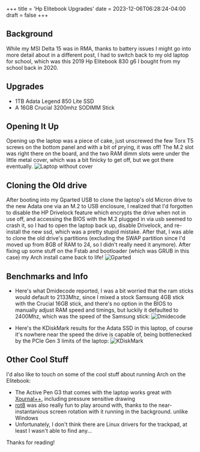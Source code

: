 +++
title = 'Hp Elitebook Upgrades'
date = 2023-12-06T06:28:24-04:00
draft = false
+++
## Background
While my MSI Delta 15 was in RMA, thanks to battery issues I might go into more detail about in a different post, I had to switch back to my old laptop for school, which was this 2019 Hp Elitebook 830 g6 I bought from my school back in 2020.

## Upgrades
- 1TB Adata Legend 850 Lite SSD
- A 16GB Crucial 3200mhz SODIMM Stick

## Opening It Up
Opening up the laptop was a piece of cake, just unscrewed the few Torx T5 screws on the bottom panel and with a bit of prying, it was off! The M.2 slot was right there on the board, and the two RAM dimm slots were under the little metal cover, which was a bit finicky to get off, but we got there eventually.
![Laptop without cover](/img/laptop/hplaptop1.jpg)

## Cloning the Old drive
After booting into my Gparted USB to clone the laptop's old Micron drive to the new Adata one via an M.2 to USB enclosure, I realized that I'd forgotten to disable the HP Drivelock feature which encrypts the drive when not in use off, and accessing the BIOS with the M.2 plugged in via usb seemed to crash it, so I had to open the laptop back up, disable Drivelock, and re-install the new ssd, which was a pretty stupid mistake. After that, I was able to clone the old drive's partitions (excluding the SWAP partition since I'd moved up from 8GB of RAM to 24, so I didn't really need it anymore). After fixing up some stuff on the Fstab and bootloader (which was GRUB in this case) my Arch install came back to life!
![Gparted](/img/laptop/hpgparted.jpg)

## Benchmarks and Info
- Here's what Dmidecode reported, I was a bit worried that the ram sticks would default to 2133Mhz, since I mixed a stock Samsung 4GB stick with the Crucial 16GB stick, and there's no option in the BIOS to manually adjust RAM speed and timings, but luckily it defaulted to 2400Mhz, which was the speed of the Samsung stick:
![Dmidecode](/img/laptop/hpdmidecode.jpg)


- Here's the KDiskMark results for the Adata SSD in this laptop, of course it's nowhere near the speed the drive is capable of, being bottlenecked by the PCIe Gen 3 limits of the laptop:
![KDiskMark](/img/laptop/hpadatabench.jpg)

## Other Cool Stuff
I'd also like to touch on some of the cool stuff about running Arch on the Elitebook:
- The Active Pen G3 that comes with the laptop works great with [Xournal++](https://xournalpp.github.io/), including pressure sensitive drawing
- [rot8](https://github.com/efernau/rot8) was also really fun to play around with, thanks to the near-instantanious screen rotation with it running in the background. unlike Windows
- Unfortunately, I don't think there are Linux drivers for the trackpad, at least I wasn't able to find any...

Thanks for reading!



